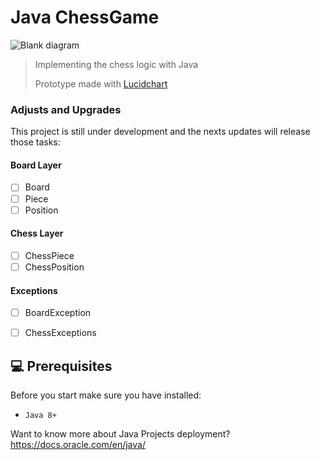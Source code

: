 # Java ChessGame
![Blank diagram](https://user-images.githubusercontent.com/43159733/200974285-fe8b4505-153d-45ff-8e2a-7f2c69e618a2.png)

> Implementing the chess logic with Java
>
> Prototype made with <a href="https://lucid.app/lucidchart/efa7d18b-83e7-4e9d-a2e3-50d4521e724c/edit?viewport_loc=-780%2C-1566%2C5109%2C2278%2C0_0&invitationId=inv_782d6057-6591-4255-a069-c26376a71ad7">Lucidchart</a>

### Adjusts and Upgrades

This project is still under development and the nexts updates will release those tasks:

#### Board Layer
- [ ] Board
- [ ] Piece
- [ ] Position
#### Chess Layer
- [ ] ChessPiece
- [ ] ChessPosition
#### Exceptions
- [ ] BoardException
- [ ] ChessExceptions


## 💻 Prerequisites

Before you start make sure you have installed:
* `Java 8+`

Want to know more about Java Projects deployment?
https://docs.oracle.com/en/java/
